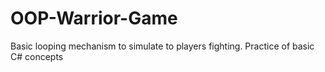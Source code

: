 # OOP-Warrior-Game
Basic looping mechanism to simulate to players fighting. Practice of basic C# concepts

